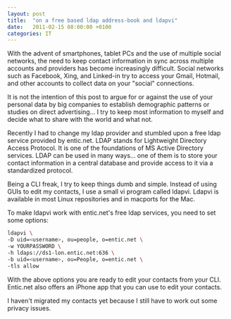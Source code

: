 ```yaml
---
layout: post
title:  "on a free based ldap address-book and ldapvi"
date:   2011-02-15 08:00:00 +0100
categories: IT
---
```


With the advent of smartphones, tablet PCs and the use of multiple social networks, the need to keep contact information in sync across multiple accounts and providers has become increasingly difficult. Social networks such as Facebook, Xing, and Linked-in try to access your Gmail, Hotmail, and other accounts to collect data on your "social" connections.

It is not the intention of this post to argue for or against the use of your personal data by big companies to establish demographic patterns or studies on direct advertising... I try to keep most information to myself and decide what to share with the world and what not.

Recently I had to change my ldap provider and stumbled upon a free ldap service provided by entic.net. LDAP stands for Lightweight Directory Access Protocol. It is one of the foundations of MS Active Directory services. LDAP can be used in many ways... one of them is to store your contact information in a central database and provide access to it via a standardized protocol.

Being a CLI freak, I try to keep things dumb and simple. Instead of using GUIs to edit my contacts, I use a small vi program called ldapvi. Ldapvi is available in most Linux repositories and in macports for the Mac.

To make ldapvi work with entic.net's free ldap services, you need to set some options:

```bash
ldapvi \ 
-D uid=<username>, ou=people, o=entic.net \ 
-w YOURPASSWORD \ 
-h ldaps://ds1-lon.entic.net:636 \ 
-b uid=<username>, ou=People, o=entic.net \ 
-tls allow
```

With the above options you are ready to edit your contacts from your CLI. Entic.net also offers an iPhone app that you can use to edit your contacts.

I haven't migrated my contacts yet because I still have to work out some privacy issues.